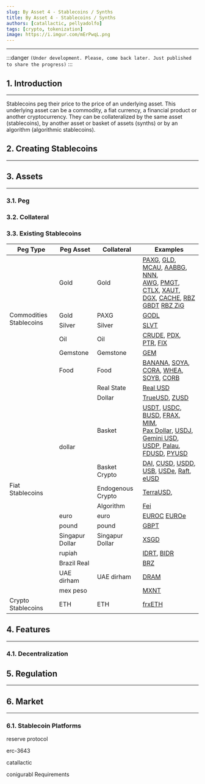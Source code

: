 ```yaml
---
slug: By Asset 4 - Stablecoins / Synths
title: By Asset 4 - Stablecoins / Synths
authors: [catallactic, pellyadolfo]
tags: [crypto, tokenization]
image: https://i.imgur.com/mErPwqL.png
---
```

---

:::danger
`(Under development. Please, come back later. Just published to share the progress)`
:::

## 1. Introduction
---

Stablecoins peg their price to the price of an underlying asset. This underlying asset can be a commodity, a fiat currency, a financial product or another cryptocurrency. They can be collateralized by the same asset (stablecoins), by another asset or basket of assets (synths) or by an algorithm (algorithmic stablecoins).

## 2. Creating Stablecoins
---


## 3. Assets
---

### 3.1. Peg


### 3.2. Collateral


### 3.3. Existing Stablecoins

<table class="table w-auto mx-auto fs-6">
	<thead class="thead-dark">
		<tr>
			<th scope="col">Peg Type</th>
			<th scope="col">Peg Asset</th>
			<th scope="col">Collateral</th>
			<th scope="col">Examples</th>
		</tr>
	</thead>
	<tbody>
		<tr>
			<td rowspan="6">Commodities Stablecoins</td>
			<td>Gold</td>
			<td>Gold</td>
			<td>
				<a href="https://paxos.com/paxgold/" target="_blank">PAXG</a>, 
				<a href="https://www.goldario.com/" target="_blank">GLD</a>, 
				<a href="https://meld.gold/" target="_blank">MCAU</a>, 
				<a href="https://aabbgoldtoken.com/aabbg/" target="_blank">AABBG</a>, 
				<a href="https://novemgold.com/en/tokens/nnn.html" target="_blank">NNN</a>,<br/>
				<a href="https://www.agagoldy.com/" target="_blank">AWG</a>, 
				<a href="https://pmgt.io/" target="_blank">PMGT</a>, 
				<a href="https://cashtelex.com/" target="_blank">CTLX</a>, 
				<a href="https://gold.tether.to/" target="_blank">XAUT</a>, 
				<a href="https://digix.global/dgx" target="_blank">DGX</a>, 
				<a href="https://cache.gold/" target="_blank">CACHE</a>,
				<a href="https://www.rbz.co.zw/documents/Gold-backed_Digital_Token/August/RBZ_Gold-backed_Digital_Tokens_Issue_12_Results_03_August_2023.pdf" target="_blank">RBZ GBDT</a>
				<a href="https://beincrypto.com/zimbabwe-gold-digital-token-zig/" target="_blank">RBZ ZiG</a>
			</td>
		</tr>
		<tr>
			<td>Gold</td>
			<td>PAXG</td>
			<td>
				<a href="https://godl.gold" target="_blank">GODL</a>
			</td>
		</tr>
		<tr>
			<td>Silver</td>
			<td>Silver</td>
			<td>
				<a href="" target="_blank">SLVT</a>
			</td>
		</tr>
		<tr>
			<td>Oil</td>
			<td>Oil</td>
			<td>
				<a href="http://crudeoil.finance/" target="_blank">CRUDE</a>, 
				<a href="https://pdxcoin.io/" target="_blank">PDX</a>, 
				<a href="https://www.petro.gob.ve/en/" target="_blank">PTR</a>,
				<a href="https://finamatrix.net/fix/" target="_blank">FIX</a>
			</td>
		</tr>
		<tr>
			<td>Gemstone</td>
			<td>Gemstone</td>
			<td>
				<a href="https://www.habsburgfinearts.com/en/faq/" target="_blank">GEM</a>
			</td>
		</tr>
		<tr>
			<td>Food</td>
			<td>Food</td>
			<td>
				<a href="https://www.cyberkongz.com/" target="_blank">BANANA</a>,
				<a href="https://agrotoken.com/" target="_blank">SOYA</a>,
				<a href="https://agrotoken.com/" target="_blank">CORA</a>,
				<a href="https://agrotoken.com/" target="_blank">WHEA</a>,
				<a href="https://agrotoken.com/" target="_blank">SOYB</a>,
				<a href="https://agrotoken.com/" target="_blank">CORB</a>
			</td>
		</tr>
		<tr>
			<td rowspan="13">Fiat Stablecoins</td>
			<td rowspan="6">dollar</td>
			<td>Real State</td>
			<td>
				<a href="https://www.tangible.store/" target="_blank">Real USD</a>
			</td>
		</tr>
		<tr>
			<td>Dollar</td>
			<td>
				<a href="https://www.tusd.io/trueusd" target="_blank">TrueUSD</a>, 
				<a href="https://stablecoin.z.com/zusd/" target="_blank">ZUSD</a>
			</td>
		</tr>
		<tr>
			<td>Basket</td>
			<td>
				<a href="https://tether.to/en/transparency/#usdt" target="_blank">USDT</a>, 
				<a href="https://www.circle.com/en/usdc" target="_blank">USDC</a>, 
				<a href="https://www.binance.com/en/busd" target="_blank">BUSD</a>,
				<a href="https://frax.finance/" target="_blank">FRAX</a>, 
				<a href="https://abracadabra.money/" target="_blank">MIM</a>,<br/> 
				<a href="https://paxos.com/usdp/" target="_blank">Pax Dollar</a>,
				<a href="https://just.network/" target="_blank">USDJ</a>, 
				<a href="https://www.gemini.com/dollar" target="_blank">Gemini USD</a>,
				<a href="https://paxos.com/usdp/" target="_blank">USDP</a>,
				<a href="https://www.palaugov.pw/stablecoin/" target="_blank">Palau</a>,
				<a href="https://firstdigitallabs.com/" target="_blank">FDUSD</a>,
				<a href="https://www.paypal.com/us/digital-wallet/manage-money/crypto/pyusd" target="_blank">PYUSD</a>
			</td>
		</tr>
		<tr>
			<td>Basket Crypto</td>
			<td>
				<a href="https://makerdao.com/" target="_blank">DAI</a>, 
				<a href="https://celo.org/" target="_blank">CUSD</a>, 
				<a href="https://usdd.io/#/" target="_blank">USDD</a>, 
				<a href="https://stabolut.com/" target="_blank">USB</a>,
				<a href="https://www.ethena.fi/" target="_blank">USDe</a>,
				<a href="https://raft.fi/" target="_blank">Raft</a>,
				<a href="https://lybra.finance/" target="_blank">eUSD</a>
			</td>
		</tr>
		<tr>
			<td>Endogenous Crypto</td>
			<td>
				<a href="https://www.terra.money/" target="_blank">TerraUSD</a>, 
			</td>
		</tr>
		<tr>
			<td>Algorithm</td>
			<td>
				<a href="https://fei.money/" target="_blank">Fei</a>
			</td>
		</tr>
		<tr>
			<td>euro</td>
			<td>euro</td>
			<td>
				<a href="https://www.circle.com/en/euro-coin" target="_blank">EUROC</a>
				<a href="https://www.euroe.com/" target="_blank">EUROe</a>
			</td>
		</tr>
		<tr>
			<td>pound</td>
			<td>pound</td>
			<td><a href="https://poundtoken.io/" target="_blank">GBPT</a></td>
		</tr>
		<tr>
			<td>Singapur Dollar</td>
			<td>Singapur Dollar</td>
			<td><a href="https://www.straitsx.com/xsgd" target="_blank">XSGD</a></td>
		</tr>
		<tr>
			<td>rupiah</td>
			<td></td>
			<td>
				<a href="" target="_blank">IDRT</a>,
				<a href="https://www.tokocrypto.com/" target="_blank">BIDR</a>
			</td>
		</tr>
		<tr>
			<td>Brazil Real</td>
			<td></td>
			<td><a href="https://www.brztoken.io/" target="_blank">BRZ</a></td>
		</tr>
		<tr>
			<td>UAE dirham</td>
			<td>UAE dirham</td>
			<td><a href="https://www.linkedin.com/feed/update/urn:li:activity:7114463707258060800/" target="_blank">DRAM</a></td>
		</tr>
		<tr>
			<td>mex peso</td>
			<td></td>
			<td><a href="https://tether.to/en/transparency/#mxnt" target="_blank">MXNT</a></td>
		</tr>
		<tr>
			<td>Crypto Stablecoins</td>
			<td>ETH</td>
			<td>ETH</td>
			<td>
				<a href="https://frax.finance/" target="_blank">frxETH</a>
			</td>
		</tr>
	</tbody>
</table>

## 4. Features
---

### 4.1. Decentralization





## 5. Regulation
---




## 6. Market
---

### 6.1. Stablecoin Platforms

reserve protocol

erc-3643

catallactic

conigurabl Requirements



